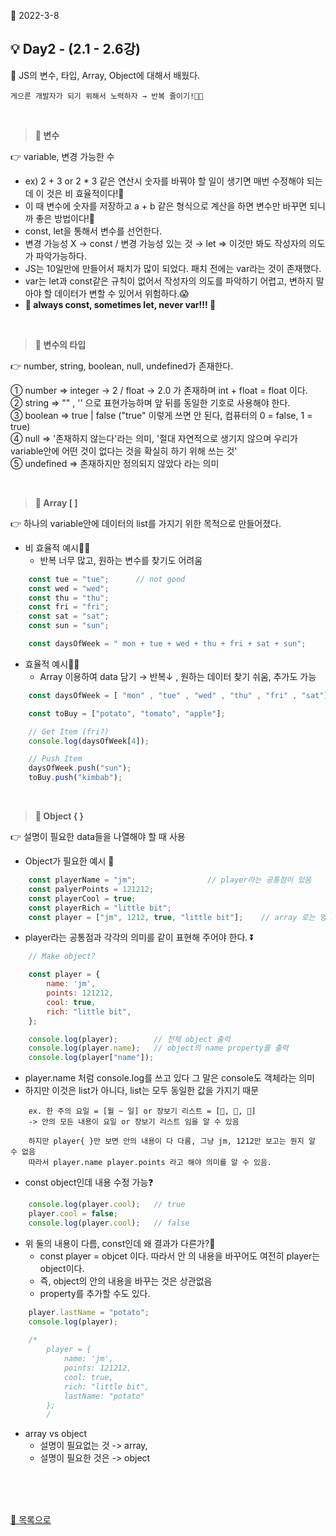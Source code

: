 📅 2022-3-8
## **💡 Day2 - (2.1 - 2.6강)** 

📑 JS의 변수, 타입, Array, Object에 대해서 배웠다.

    게으른 개발자가 되기 위해서 노력하자 → 반복 줄이기!👩‍💻  
   
<br/>


>  **🌱 변수**

👉 variable, 변경 가능한 수  

- ex) 2 + 3 or 2 * 3 같은 연산시 숫자를 바꿔야 할 일이 생기면 매번 수정해야 되는데 이 것은 비 효율적이다!🤔
- 이 때 변수에 숫자를 저장하고 a + b 같은 형식으로 계산을 하면 변수만 바꾸면 되니까 좋은 방법이다!🤗
- const, let을 통해서 변수를 선언한다.
- 변경 가능성 X → const / 변경 가능성 있는 것 → let  =>  이것만 봐도 작성자의 의도가 파악가능하다.
- JS는 10일만에 만들어서 패치가 많이 되었다. 패치 전에는 var라는 것이 존재했다.
- var는 let과 const같은 규칙이 없어서 작성자의 의도를 파악하기 어렵고, 변하지 말아야 할 데이터가 변할 수 있어서 위험하다.😱
- **📌 always const, sometimes let, never var!!! 📌**   

<br/>

> **🌱 변수의 타입**  

👉 number, string, boolean, null, undefined가 존재한다.

① number ⇒ integer → 2 / float → 2.0 가 존재하며 int + float = float 이다.  
② string ⇒ "" , '' 으로 표현가능하며 앞 뒤를 동일한 기호로 사용해야 한다.  
③ boolean ⇒ true | false ("true" 이렇게 쓰면 안 된다, 컴퓨터의 0 = false, 1 = true)  
④ null ⇒ '존재하지 않는다'라는 의미, '절대 자연적으로 생기지 않으며 우리가 variable안에 어떤 것이 없다는 것을 확실히 하기 위해 쓰는 것'  
⑤ undefined ⇒ 존재하지만 정의되지 않았다 라는 의미  

<br/>
   
> **🌱 Array [ ]**

👉 하나의 variable안에 데이터의 list를 가지기 위한 목적으로 만들어졌다.      
- 비 효율적 예시🙅‍♀️     
    - 반복 너무 많고, 원하는 변수를 찾기도 어려움
```js
    const tue = "tue";      // not good
    const wed = "wed";
    const thu = "thu";
    const fri = "fri";
    const sat = "sat";
    const sun = "sun";

    const daysOfWeek = " mon + tue + wed + thu + fri + sat + sun";      // not good
```   


- 효율적 예시🙆‍♀️  
    - Array 이용하여 data 담기 → 반복↓ , 원하는 데이터 찾기 쉬움, 추가도 가능    
```JavaScript
    const daysOfWeek = [ "mon" , "tue" , "wed" , "thu" , "fri" , "sat"];     // good

    const toBuy = ["potato", "tomato", "apple"];

    // Get Item (fri?)
    console.log(daysOfWeek[4]);

    // Push Item
    daysOfWeek.push("sun");
    toBuy.push("kimbab");
```
<br/>

> **🌱 Object { }**

👉 설명이 필요한 data들을 나열해야 할 때 사용    
- Object가 필요한 예시 👀
```JavaScript
    const playerName = "jm";                // player라는 공통점이 있음
    const palyerPoints = 121212;
    const playerCool = true;
    const playerRich = "little bit";
    const player = ["jm", 1212, true, "little bit"];    // array 로는 명확한 의미를 알 수 없다.
```        
- player라는 공통점과 각각의 의미를 같이 표현해 주어야 한다. ⏬

```javascript
    // Make object?

    const player = {
        name: 'jm',
        points: 121212,
        cool: true,
        rich: "little bit",
    };

    console.log(player);        // 전체 object 출력
    console.log(player.name);   // object의 name property를 출력
    console.log(player["name"]);
```
- player.name 처럼 console.log를 쓰고 있다 그 말은 console도 객체라는 의미
- 하지만 이것은 list가 아니다, list는 모두 동일한 값을 가지기 때문
```
    ex. 한 주의 요일 = [월 ~ 일] or 장보기 리스트 = [🍎, 🧅, 🥕]
    -> 안의 모든 내용이 요일 or 장보기 리스트 임을 알 수 있음

    하지만 player{ }만 보면 안의 내용이 다 다름, 그냥 jm, 1212만 보고는 뭔지 알 수 없음
    따라서 player.name player.points 라고 해야 의미를 알 수 있음.
```
- const object인데 내용 수정 가능❓
```js
    console.log(player.cool);   // true
    player.cool = false;
    console.log(player.cool);   // false
```   
- 위 둘의 내용이 다름, const인데 왜 결과가 다른가?🤔
    - const player = objcet 이다. 따라서 안 의 내용을 바꾸어도 여전히 player는 object이다.
    - 즉, object의 안의 내용을 바꾸는 것은 상관없음
    -  property를 추가할 수도 있다.
```js
    player.lastName = "potato";
    console.log(player);  
    
    /* 
        player = {
            name: 'jm',
            points: 121212,
            cool: true,
            rich: "little bit",
            lastName: "potato"
        };
        /      
```
- array vs object  
    - 설명이 필요없는 것 -> array, 
    - 설명이 필요한 것은 -> object

<br/>
<br/>
<br/>

[📌 목록으로](/README.md)
